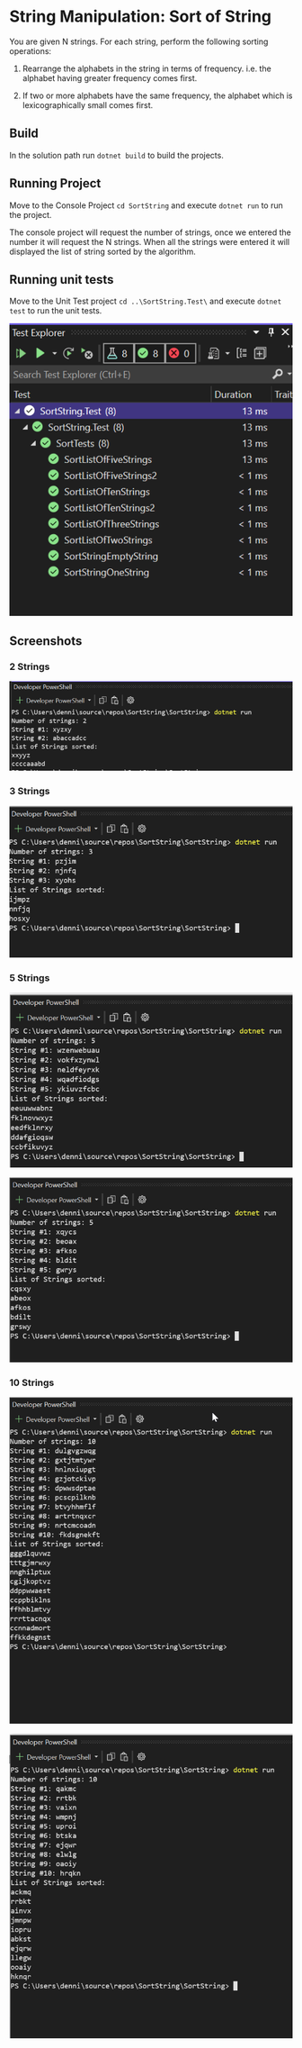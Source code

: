 # String Manipulation: Sort of String

You are given N strings.
For each string, perform the following sorting operations:

1. Rearrange the alphabets in the string in terms of frequency. i.e. the alphabet having greater frequency comes first.

2. If two or more alphabets have the same frequency, the alphabet which is lexicographically small comes first.

## Build

In the solution path run `dotnet build` to build the projects.

## Running Project

Move to the Console Project `cd SortString` and execute `dotnet run` to run the project.

The console project will request the number of strings, once we entered the number it will request the N strings. When all the strings were entered it will displayed the list of string sorted by the algorithm.

## Running unit tests

Move to the Unit Test project `cd ..\SortString.Test\` and execute `dotnet test` to run the unit tests.

![alt text](https://github.com/sergiodiaz92/SortString/blob/master/SortString-Screenshots/sc-7.png?raw=true)

## Screenshots

### 2 Strings
![alt text](https://github.com/sergiodiaz92/SortString/blob/master/SortString-Screenshots/sc-1.png?raw=true)

### 3 Strings
![alt text](https://github.com/sergiodiaz92/SortString/blob/master/SortString-Screenshots/sc-5.png?raw=true)

### 5 Strings
![alt text](https://github.com/sergiodiaz92/SortString/blob/master/SortString-Screenshots/sc-3.png?raw=true)

![alt text](https://github.com/sergiodiaz92/SortString/blob/master/SortString-Screenshots/sc-6.png?raw=true)

### 10 Strings
![alt text](https://github.com/sergiodiaz92/SortString/blob/master/SortString-Screenshots/sc-2.png?raw=true)

![alt text](https://github.com/sergiodiaz92/SortString/blob/master/SortString-Screenshots/sc-4.png?raw=true)
